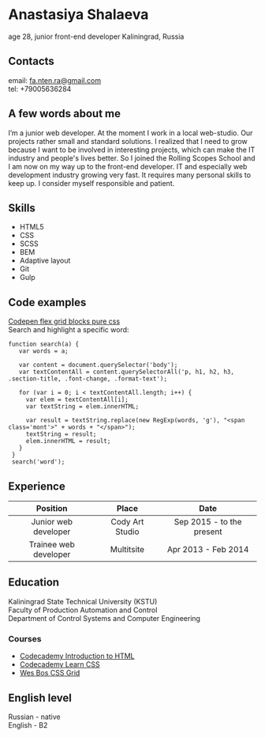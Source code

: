 # Anastasiya Shalaeva
age 28, junior front-end developer
Kaliningrad, Russia

## Contacts
email: fa.nten.ra@gmail.com  
tel: +79005636284

## A few words about me
I’m a junior web developer. At the moment I work in a local web-studio. Our projects rather small and standard solutions. I realized that I need to grow because I want to be involved in interesting projects, which can make the IT industry and people's lives better. So I joined the Rolling Scopes School and I am now on my way up to the front-end developer. IT and especially web development industry growing very fast. It requires many personal skills to keep up. I consider myself responsible and patient. 

## Skills
* HTML5  
* CSS  
* SCSS  
* BEM  
* Adaptive layout  
* Git  
* Gulp

## Code examples
[Codepen flex grid blocks pure css](https://codepen.io/fantenra/details/qxjvbg)  
Search and highlight a specific word:
 ```
function search(a) {
    var words = a;

    var content = document.querySelector('body');
    var textContentAll = content.querySelectorAll('p, h1, h2, h3, .section-title, .font-change, .format-text');

    for (var i = 0; i < textContentAll.length; i++) {
      var elem = textContentAll[i];
      var textString = elem.innerHTML;

      var result = textString.replace(new RegExp(words, 'g'), "<span class='mont'>" + words + "</span>");
      textString = result;
      elem.innerHTML = result;
    }
  }
  search('word');
 ```

## Experience
 | Position        | Place         | Date  |  
 | :-------------: |:-------------:|:-----:|  
 | Junior web developer      | Cody Art Studio | Sep 2015 - to the present |  
 | Trainee web developer     | Multitsite      |   Apr 2013 - Feb 2014     |  

## Education
Kaliningrad State Technical University (KSTU)  
Faculty of Production Automation and Control  
Department of Control Systems and Computer Engineering

### Courses
* [Codecademy Introduction to HTML](https://www.codecademy.com/learn/learn-html)
* [Codecademy Learn CSS](https://www.codecademy.com/learn/learn-css)
* [Wes Bos CSS Grid](https://cssgrid.io/)

## English level
Russian - native  
English - B2
